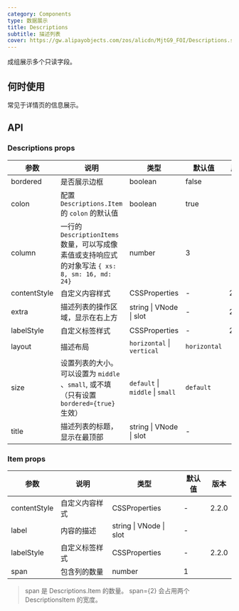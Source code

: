 ```yaml
---
category: Components
type: 数据展示
title: Descriptions
subtitle: 描述列表
cover: https://gw.alipayobjects.com/zos/alicdn/MjtG9_FOI/Descriptions.svg
---
```


成组展示多个只读字段。

## 何时使用

常见于详情页的信息展示。

## API

### Descriptions props

| 参数 | 说明 | 类型 | 默认值 | 版本 |  |  |
| --- | --- | --- | --- | --- | --- | --- |
| bordered | 是否展示边框 | boolean | false |  |  |  |
| colon | 配置 `Descriptions.Item` 的 `colon` 的默认值 | boolean | true |  |  |  |
| column | 一行的 `DescriptionItems` 数量，可以写成像素值或支持响应式的对象写法 `{ xs: 8, sm: 16, md: 24}` | number | 3 |  |  |  |
| contentStyle | 自定义内容样式 | CSSProperties | - | 2.2.0 |  |  |
| extra | 描述列表的操作区域，显示在右上方 | string \| VNode \| slot | - | 2.0.0 |  |  |
| labelStyle | 自定义标签样式 | CSSProperties | - | 2.2.0 |  |  |
| layout | 描述布局 | `horizontal` \| `vertical` | `horizontal` |  |  |
| size | 设置列表的大小。可以设置为 `middle` 、`small`, 或不填（只有设置 `bordered={true}` 生效） | `default` \| `middle` \| `small` | `default` |  |
| title | 描述列表的标题，显示在最顶部 | string \| VNode \| slot | - |  |  |  |

### Item props

| 参数         | 说明           | 类型                    | 默认值 | 版本  |
| ------------ | -------------- | ----------------------- | ------ | ----- |
| contentStyle | 自定义内容样式 | CSSProperties           | -      | 2.2.0 |
| label        | 内容的描述     | string \| VNode \| slot | -      |       |
| labelStyle   | 自定义标签样式 | CSSProperties           | -      | 2.2.0 |
| span         | 包含列的数量   | number                  | 1      |       |

> span 是 Descriptions.Item 的数量。 span={2} 会占用两个 DescriptionsItem 的宽度。

